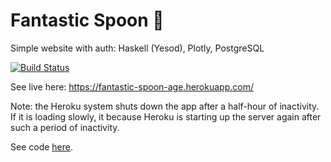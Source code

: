 # Fantastic Spoon 🥄
Simple website with auth: Haskell (Yesod), Plotly, PostgreSQL

[![Build Status](https://travis-ci.org/scott-fleischman/fantastic-spoon.svg?branch=master)](https://travis-ci.org/scott-fleischman/fantastic-spoon)

See live here:
https://fantastic-spoon-age.herokuapp.com/

Note: the Heroku system shuts down the app after a half-hour of inactivity. If it is loading slowly, it because Heroku is starting up the server again after such a period of inactivity.

See code [here](server/Main.hs).
